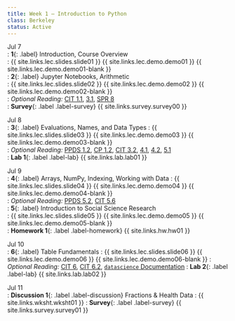 ```yaml
---
title: Week 1 — Introduction to Python
class: Berkeley
status: Active
---
```


Jul 7  
: **1**{: .label} Introduction, Course Overview  
    : {{ site.links.lec.slides.slide01 }} {{ site.links.lec.demo.demo01 }} {{ site.links.lec.demo.demo01-blank }}  
: **2**{: .label} Jupyter Notebooks, Arithmetic  
    : {{ site.links.lec.slides.slide02 }} {{ site.links.lec.demo.demo02 }} {{ site.links.lec.demo.demo02-blank }}  
: _Optional Reading:_ [CIT 1.1](https://inferentialthinking.com/chapters/01/1/intro.html), [3.1](https://inferentialthinking.com/chapters/03/1/Expressions.html), [SPR 8](https://cs.stanford.edu/people/nick/py/python-math.html)  
: **Survey**{: .label .label-survey} {{ site.links.survey.survey00 }} 

Jul 8  
: **3**{: .label} Evaluations, Names, and Data Types
    : {{ site.links.lec.slides.slide03 }} {{ site.links.lec.demo.demo03 }} {{ site.links.lec.demo.demo03-blank }}  
: _Optional Reading:_ [PPDS 1.2](https://www.tomasbeuzen.com/python-programming-for-data-science/chapters/chapter1-basics.html#none), [CP 1.2](https://www.composingprograms.com/pages/12-elements-of-programming.html), [CIT 3.2](https://inferentialthinking.com/chapters/03/2/Names.html), [4.1](https://www.inferentialthinking.com/chapters/04/1/Numbers.html), [4.2](https://inferentialthinking.com/chapters/04/2/Strings.html), [5.1](https://inferentialthinking.com/chapters/05/1/Arrays.html)  
: **Lab 1**{: .label .label-lab} {{ site.links.lab.lab01 }} 

Jul 9  
: **4**{: .label} Arrays, NumPy, Indexing, Working with Data
    : {{ site.links.lec.slides.slide04 }} {{ site.links.lec.demo.demo04 }} {{ site.links.lec.demo.demo04-blank }}  
: _Optional Reading:_ [PPDS 5.2](https://www.tomasbeuzen.com/python-programming-for-data-science/chapters/chapter5-numpy.html?highlight=numpy), [CIT 5.6](https://problemsolvingwithpython.com/05-NumPy-and-Arrays/05.05-Array-Indexing/)  
: **5**{: .label} Introduction to Social Science Research  
    : {{ site.links.lec.slides.slide05 }} {{ site.links.lec.demo.demo05 }} {{ site.links.lec.demo.demo05-blank }}  
: **Homework 1**{: .label .label-homework} {{ site.links.hw.hw01 }} 


Jul 10  
: **6**{: .label} Table Fundamentals
    : {{ site.links.lec.slides.slide06 }} {{ site.links.lec.demo.demo06 }} {{ site.links.lec.demo.demo06-blank }} 
: _Optional Reading:_ [CIT 6](https://inferentialthinking.com/chapters/06/Tables.html), [CIT 6.2](https://inferentialthinking.com/chapters/06/2/Selecting_Rows.html), [`datascience` Documentation](http://data8.org/datascience/tutorial.html#creating-a-table)
: **Lab 2**{: .label .label-lab} {{ site.links.lab.lab02 }} 

Jul 11  
: **Discussion 1**{: .label .label-discussion} Fractions & Health Data
    : {{ site.links.wksht.wksht01 }}
: **Survey**{: .label .label-survey} {{ site.links.survey.survey01 }} 